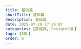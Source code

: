 ```yaml
---
title: 基础篇
shortTitle: 基础篇
description: 基础篇
date: 2025-07-29 17:26:07
categories: [数据库, PostgreSQL]
tags: [SQL]
order: 6
---
```


